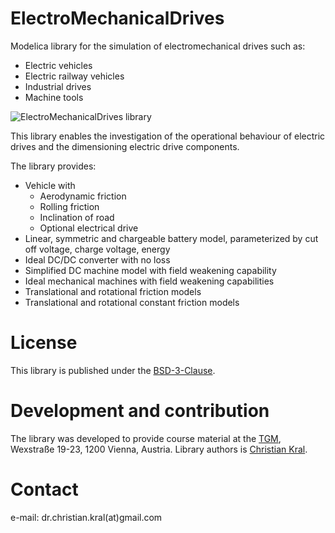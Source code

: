 # ElectroMechanicalDrives

Modelica library for the simulation of electromechanical drives such as:

- Electric vehicles
- Electric railway vehicles
- Industrial drives
- Machine tools

![ElectroMechanicalDrives library](https://github.com/christiankral/ElectroMechanicalDrives/blob/master/ElectroMechanicalDrives/Resources/Images/VehicleDriveCyle.png?raw=true)

This library enables the investigation of the operational behaviour of electric drives and the dimensioning electric drive components.

The library provides:
- Vehicle with
  - Aerodynamic friction
  - Rolling friction
  - Inclination of road
  - Optional electrical drive
- Linear, symmetric and chargeable battery model, parameterized by cut off voltage, charge voltage, energy
- Ideal DC/DC converter with no loss
- Simplified DC machine model with field weakening capability
- Ideal mechanical machines with field weakening capabilities
- Translational and rotational friction models
- Translational and rotational constant friction models

# License

This library is published under the [BSD-3-Clause](https://opensource.org/licenses/BSD-3-Clause).

# Development and contribution

The library was developed to provide course material at the [TGM](http://www.tgm.ac.at), Wexstraße 19-23, 1200 Vienna, Austria. Library authors is [Christian Kral](https://christiankral.net).

# Contact

e-mail: dr.christian.kral(at)gmail.com
